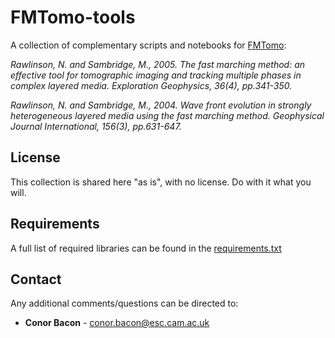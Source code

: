 # FMTomo-tools
A collection of complementary scripts and notebooks for [FMTomo](http://rses.anu.edu.au/~nick/fmtomo.html):

*Rawlinson, N. and Sambridge, M., 2005. The fast marching method: an effective tool for tomographic imaging and tracking multiple phases in complex layered media. Exploration Geophysics, 36(4), pp.341-350.*

*Rawlinson, N. and Sambridge, M., 2004. Wave front evolution in strongly heterogeneous layered media using the fast marching method. Geophysical Journal International, 156(3), pp.631-647.*

License
-------
This collection is shared here "as is", with no license. Do with it what you will.

Requirements
------------
A full list of required libraries can be found in the [requirements.txt](requirements.txt)

Contact
-------
Any additional comments/questions can be directed to:
* **Conor Bacon** - conor.bacon@esc.cam.ac.uk

